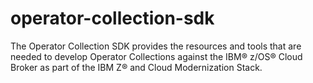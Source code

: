 # operator-collection-sdk
The Operator Collection SDK provides the resources and tools that are needed to develop Operator Collections against the IBM® z/OS® Cloud Broker as part of the IBM Z® and Cloud Modernization Stack.
